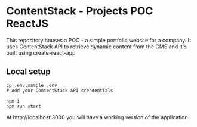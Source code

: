 # ContentStack - Projects POC ReactJS

This repository houses a POC - a simple portfolio website for a company. It uses ContentStack API to retrieve dynamic content from the CMS and it's built using create-react-app

## Local setup

```
cp .env.sample .env
# Add your ContentStack API crendentials

npm i
npm run start
```

At http://localhost:3000 you will have a working version of the application